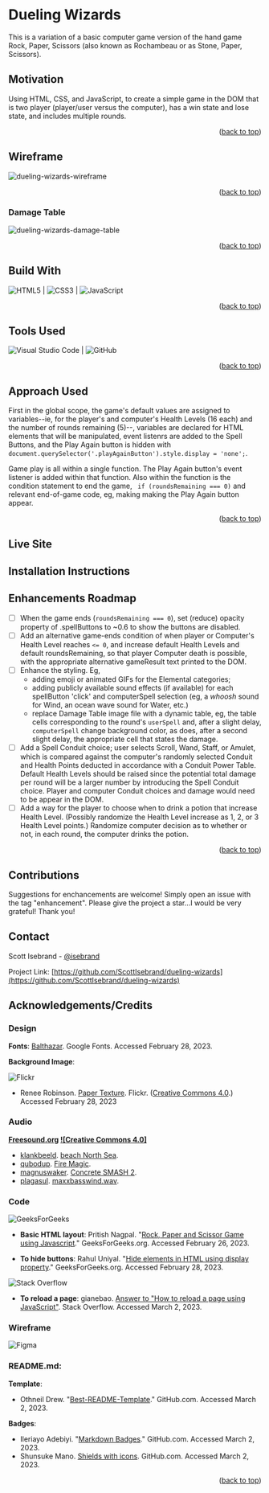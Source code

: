 <a name="readme-top"></a>

# Dueling Wizards

This is a variation of a basic computer game version of the hand game Rock, Paper, Scissors (also known as Rochambeau or as Stone, Paper, Scissors).

## Motivation

Using HTML, CSS, and JavaScript, to create a simple game in the DOM that is two player (player/user versus the computer), has a win state and lose state, and includes multiple rounds.

<p align="right">(<a href="#readme-top">back to top</a>)</p>

## Wireframe

![dueling-wizards-wireframe](https://user-images.githubusercontent.com/115107346/221728000-8c826d97-7af5-44ab-a1d7-6f439caf2543.png)

<p align="right">(<a href="#readme-top">back to top</a>)</p>

### Damage Table

![dueling-wizards-damage-table](https://user-images.githubusercontent.com/115107346/222015178-ae5a0ff5-26e4-425b-8774-5df4d043b8e3.png)

<p align="right">(<a href="#readme-top">back to top</a>)</p>

## Build With

![HTML5](https://img.shields.io/badge/html5-%23E34F26.svg?style=for-the-badge&logo=html5&logoColor=white) | ![CSS3](https://img.shields.io/badge/css3-%231572B6.svg?style=for-the-badge&logo=css3&logoColor=white) | ![JavaScript](https://img.shields.io/badge/javascript-%23323330.svg?style=for-the-badge&logo=javascript&logoColor=%23F7DF1E)

<p align="right">(<a href="#readme-top">back to top</a>)</p>

## Tools Used

![Visual Studio Code](https://img.shields.io/badge/Visual%20Studio%20Code-0078d7.svg?style=for-the-badge&logo=visual-studio-code&logoColor=white) | ![GitHub](https://img.shields.io/badge/github-%23121011.svg?style=for-the-badge&logo=github&logoColor=white)

<p align="right">(<a href="#readme-top">back to top</a>)</p>

## Approach Used

First in the global scope, the game's default values are assigned to variables--ie, for the player's and computer's Health Levels (16 each) and the number of rounds remaining (5)--, variables are declared for HTML elements that will be manipulated, event listenrs are added to the Spell Buttons, and the Play Again button is hidden with `document.querySelector('.playAgainButton').style.display = 'none';`.

Game play is all within a single function. The Play Again button's event listener is added within that function. Also within the function is the condition statement to end the game, ` if (roundsRemaining === 0)` and relevant end-of-game code, eg, making making the Play Again button appear.

<p align="right">(<a href="#readme-top">back to top</a>)</p>

## Live Site

## Installation Instructions

## Enhancements Roadmap

- [ ] When the game ends (`roundsRemaining === 0`), set (reduce) opacity property of .spellButtons to ~0.6 to show the buttons are disabled.
- [ ] Add an alternative game-ends condition of when player or Computer's Health Level reaches `<= 0`, and increase default Health Levels and default roundsRemaining, so that player Computer death is possible, with the appropriate alternative gameResult text printed to the DOM.
- [ ] Enhance the styling. Eg,
  - adding emoji or animated GIFs for the Elemental categories;
  - adding publicly available sound effects (if available) for each spellButton 'click' and computerSpell selection (eg, a _whoosh_ sound for Wind, an ocean wave sound for Water, etc.)
  - replace Damage Table image file with a dynamic table, eg, the table cells corresponding to the round's `userSpell` and, after a slight delay, `computerSpell` change background color, as does, after a second slight delay, the appropriate cell that states the damage.
- [ ] Add a Spell Conduit choice; user selects Scroll, Wand, Staff, or Amulet, which is compared against the computer's randomly selected Conduit and Health Points deducted in accordance with a Conduit Power Table. Default Health Levels should be raised since the potential total damage per round will be a larger number by introducing the Spell Conduit choice. Player and computer Conduit choices and damage would need to be appear in the DOM.
- [ ] Add a way for the player to choose when to drink a potion that increase Health Level. (Possibly randomize the Health Level increase as 1, 2, or 3 Health Level points.) Randomize computer decision as to whether or not, in each round, the computer drinks the potion.

<p align="right">(<a href="#readme-top">back to top</a>)</p>

## Contributions

Suggestions for enchancements are welcome! Simply open an issue with the tag "enhancement". Please give the project a star...I would be very grateful! Thank you!

## Contact

Scott Isebrand - [@isebrand](https://www.instagram.com/isebrand/)

Project Link: [https://github.com/ScottIsebrand/dueling-wizards](https://github.com/ScottIsebrand/dueling-wizards)

## Acknowledgements/Credits

### Design

**Fonts**: [Balthazar](https://fonts.google.com/specimen/Balthazar). Google Fonts. Accessed February 28, 2023.

**Background Image**:

![Flickr](https://img.shields.io/static/v1?style=for-the-badge&message=Flickr&color=0063DC&logo=Flickr&logoColor=FFFFFF&label=)

- Renee Robinson. [Paper Texture](https://www.flickr.com/photos/playingwithpsp/2558160805). Flickr. ([Creative Commons 4.0](https://creativecommons.org/licenses/by/4.0/).) Accessed February 28, 2023

### Audio

**[Freesound.org](https://freesound.org/browse/) [![Creative Commons 4.0]](https://freesound.org/help/faq/#licenses)**

- [klankbeeld](http://freesound.org/people/klankbeeld/). [beach North Sea](https://freesound.org/people/klankbeeld/sounds/393584/#).
- [qubodup](https://freesound.org/people/qubodup/). [Fire Magic](https://freesound.org/people/qubodup/sounds/442872/).
- [magnuswaker](https://freesound.org/people/magnuswaker/). [Concrete SMASH 2](https://freesound.org/people/magnuswaker/sounds/522099/).
- [plagasul](https://freesound.org/people/plagasul/). [maxxbasswind.wav](https://freesound.org/people/plagasul/sounds/611/).

### Code

![GeeksForGeeks](https://img.shields.io/badge/GeeksforGeeks-gray?style=for-the-badge&logo=geeksforgeeks&logoColor=35914c)

- **Basic HTML layout**: Pritish Nagpal. "[Rock, Paper and Scissor Game using Javascript](https://www.geeksforgeeks.org/rock-paper-and-scissor-game-using-javascript/)." GeeksForGeeks.org. Accessed February 26, 2023.

- **To hide buttons**: Rahul Uniyal. "[Hide elements in HTML using display property](https://www.geeksforgeeks.org/hide-or-show-elements-in-html-using-display-property/)." GeeksForGeeks.org. Accessed February 28, 2023.

![Stack Overflow](https://img.shields.io/badge/-Stackoverflow-FE7A16?style=for-the-badge&logo=stack-overflow&logoColor=white)

- **To reload a page**: gianebao. [Answer to "How to reload a page using JavaScript"](https://stackoverflow.com/questions/3715047/how-to-reload-a-page-using-javascript?noredirect=1&lq=1). Stack Overflow. Accessed March 2, 2023.

### Wireframe

![Figma](https://img.shields.io/badge/figma-%23F24E1E.svg?style=for-the-badge&logo=figma&logoColor=white)

### README.md:

**Template**:

- Othneil Drew. "[Best-README-Template](https://github.com/othneildrew/Best-README-Template)." GitHub.com. Accessed March 2, 2023.

**Badges**:

- Ileriayo Adebiyi. "[Markdown Badges](https://github.com/Ileriayo/markdown-badges)." GitHub.com. Accessed March 2, 2023.
- Shunsuke Mano. [Shields with icons](https://github.com/progfay/shields-with-icon/blob/master/Snippets.md). GitHub.com. Accessed March 2, 2023.

<p align="right">(<a href="#readme-top">back to top</a>)</p>

<!-- MARKDOWN LINKS & IMAGES -->
<!-- https://www.markdownguide.org/basic-syntax/#reference-style-links -->
